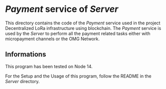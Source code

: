 # _Payment_ service of _Server_

This directory contains the code of the _Payment_ service used in the project Decentralized LoRa infrastructure using blockchain. The _Payment_ service is used by the _Server_ to perform all the payment related tasks either with micropayment channels or the OMG Network.


## Informations

This program has been tested on Node 14.

For the Setup and the Usage of this program, follow the README in the _Server_ directory.
